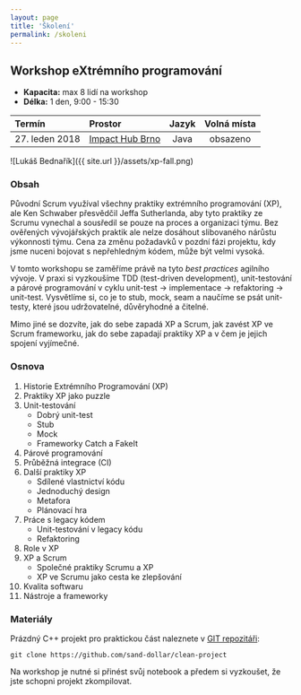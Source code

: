 ```yaml
---
layout: page
title: 'Školení'
permalink: /skoleni
---
```


## Workshop eXtrémního programování

- **Kapacita:** max 8 lidí na workshop
- **Délka:** 1 den, 9:00 - 15:30

| Termín                   | Prostor                                       | Jazyk | Volná místa |
|:------------------------ |:--------------------------------------------- |:-----:|:-----------:|
| 27. leden 2018           | [Impact Hub Brno](https://www.hubbrno.cz/en/) | Java  | obsazeno    |

![Lukáš Bednařík]({{ site.url }}/assets/xp-fall.png)

### Obsah

Původní Scrum využíval všechny praktiky extrémního programování (XP),
ale Ken Schwaber přesvědčil Jeffa Sutherlanda, aby tyto praktiky ze Scrumu vynechal
a sousředil se pouze na proces a organizaci týmu.
Bez ověřených vývojářských praktik ale nelze dosáhout
slibovaného nárůstu výkonnosti týmu. Cena za změnu
požadavků v pozdní fázi projektu, kdy jsme nuceni bojovat s nepřehledným kódem,
může být velmi vysoká.

V tomto workshopu se zaměříme právě na tyto *best practices* agilního vývoje.
V praxi si vyzkoušíme TDD (test-driven development), unit-testování a párové programování
v cyklu unit-test &rarr; implementace &rarr; refaktoring &rarr; unit-test. Vysvětlíme si,
co je to stub, mock, seam a naučíme se psát unit-testy, které jsou udržovatelné,
důvěryhodné a čitelné.

Mimo jiné se dozvíte, jak do sebe zapadá XP a Scrum, jak zavést XP ve Scrum frameworku,
jak do sebe zapadají praktiky XP a v čem je jejich spojení vyjímečné.

### Osnova

1. Historie Extrémního Programování (XP)
1. Praktiky XP jako puzzle
1. Unit-testování
     - Dobrý unit-test
     - Stub
     - Mock
     - Frameworky Catch a FakeIt
1. Párové programování
1. Průběžná integrace (CI)
1. Další praktiky XP
   - Sdílené vlastnictví kódu
   - Jednoduchý design
   - Metafora
   - Plánovací hra
1. Práce s legacy kódem
   - Unit-testování v legacy kódu
   - Refaktoring
1. Role v XP
1. XP a Scrum
   - Společné praktiky Scrumu a XP
   - XP ve Scrumu jako cesta ke zlepšování
1. Kvalita softwaru
1. Nástroje a frameworky

### Materiály

Prázdný C++ projekt pro praktickou část naleznete v [GIT repozitáři](https://github.com/sand-dollar/clean-project):

```
git clone https://github.com/sand-dollar/clean-project
```

Na workshop je nutné si přinést svůj notebook a předem si vyzkoušet, že jste schopni projekt zkompilovat.
